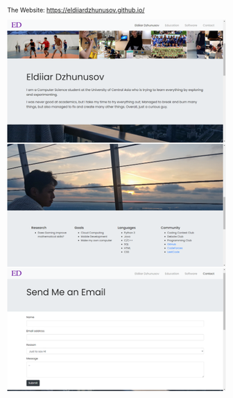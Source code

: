 The Website: https://eldiiardzhunusov.github.io/

![](img/img1.png)
![](img/img2.png)
![](img/img3.png)
